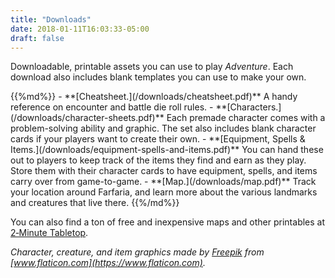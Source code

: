 ```yaml
---
title: "Downloads"
date: 2018-01-11T16:03:33-05:00
draft: false
---
```


Downloadable, printable assets you can use to play *Adventure*. Each download also includes blank templates you can use to make your own.

<div class="list-spaced">
{{%md%}}
- **[Cheatsheet.](/downloads/cheatsheet.pdf)** A handy reference on encounter and battle die roll rules.
- **[Characters.](/downloads/character-sheets.pdf)** Each premade character comes with a problem-solving ability and graphic. The set also includes blank character cards if your players want to create their&nbsp;own.
- **[Equipment, Spells & Items.](/downloads/equipment-spells-and-items.pdf)** You can hand these out to players to keep track of the items they find and earn as they play. Store them with their character cards to have equipment, spells, and items carry over from game-to-game.
- **[Map.](/downloads/map.pdf)** Track your location around Farfaria, and learn more about the various landmarks and creatures that live there.
{{%/md%}}
</div>

You can also find a ton of free and inexpensive maps and other printables at [2&#8209;Minute Tabletop](https://www.2minutetabletop.com/).

*Character, creature, and item graphics made by [Freepik](https://www.flaticon.com/authors/freepik) from [www.flaticon.com](https://www.flaticon.com).*